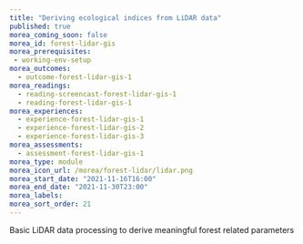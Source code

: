 ```yaml
---
title: "Deriving ecological indices from LiDAR data"
published: true
morea_coming_soon: false
morea_id: forest-lidar-gis
morea_prerequisites:
 - working-env-setup
morea_outcomes:
  - outcome-forest-lidar-gis-1
morea_readings:
  - reading-screencast-forest-lidar-gis-1
  - reading-forest-lidar-gis-1
morea_experiences:
  - experience-forest-lidar-gis-1
  - experience-forest-lidar-gis-2
  - experience-forest-lidar-gis-3
morea_assessments:
  - assessment-forest-lidar-gis-1
morea_type: module
morea_icon_url: /morea/forest-lidar/lidar.png
morea_start_date: "2021-11-16T16:00"
morea_end_date: "2021-11-30T23:00"
morea_labels:
morea_sort_order: 21
---
```


Basic LiDAR data processing to derive meaningful forest related parameters

